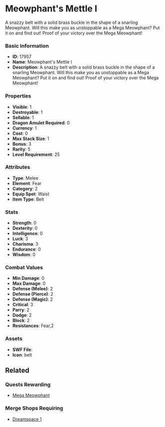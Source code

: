 # Meowphant's Mettle I

A snazzy belt with a solid brass buckle in  the shape of a snarling Meowphant. Will this make you as unstoppable as a Mega Meowphant? Put it on and find out! Proof of your victory over the Mega Meowphant!

### Basic Information

- **ID**: 17957
- **Name**: Meowphant&#039;s Mettle I
- **Description**: A snazzy belt with a solid brass buckle in  the shape of a snarling Meowphant. Will this make you as unstoppable as a Mega Meowphant? Put it on and find out! Proof of your victory over the Mega Meowphant!

### Properties

- **Visible**: 1
- **Destroyable**: 1
- **Sellable**: 1
- **Dragon Amulet Required**: 0
- **Currency**: 1
- **Cost**: 0
- **Max Stack Size**: 1
- **Bonus**: 3
- **Rarity**: 5
- **Level Requirement**: 25

### Attributes

- **Type**: Melee
- **Element**: Fear
- **Category**: 2
- **Equip Spot**: Waist
- **Item Type**: Belt

### Stats

- **Strength**: 0
- **Dexterity**: 0
- **Intelligence**: 0
- **Luck**: 3
- **Charisma**: 3
- **Endurance**: 0
- **Wisdom**: 0

### Combat Values

- **Min Damage**: 0
- **Max Damage**: 0
- **Defense (Melee)**: 2
- **Defense (Pierce)**: 2
- **Defense (Magic)**: 2
- **Critical**: 3
- **Parry**: 2
- **Dodge**: 2
- **Block**: 2
- **Resistances**: Fear,2

### Assets

- **SWF File**: 
- **Icon**: belt

## Related

### Quests Rewarding

- [Mega Meowphant](../quests/1497-mega-meowphant.md)

### Merge Shops Requiring

- [Dreamspace 1](../merge-shops/291-dreamspace-1.md)

